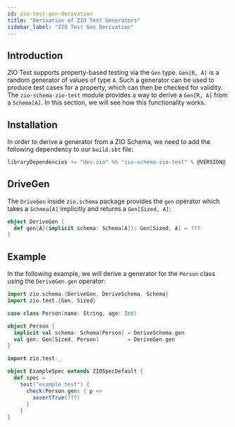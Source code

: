 ```yaml
---
id: zio-test-gen-derivation
title: "Derivation of ZIO Test Generators"
sidebar_label: "ZIO Test Gen Derivation"
---
```


## Introduction

ZIO Test supports property-based testing via the `Gen` type. `Gen[R, A]` is a random generator of values of type `A`. Such a generator can be used to produce test cases for a property, which can then be checked for validity. The `zio-schema-zio-test` module provides a way to derive a `Gen[R, A]` from a `Schema[A]`. In this section, we will see how this functionality works.

## Installation

In order to derive a generator from a ZIO Schema, we need to add the following dependency to our `build.sbt` file:

```scala
libraryDependencies += "dev.zio" %% "zio-schema-zio-test" % @VERSION@
```

## DriveGen

The `DriveGen` inside `zio.schema` package provides the `gen` operator which takes a `Schmea[A]` implicitly and returns a `Gen[Sized, A]`:

```scala
object DeriveGen {
  def gen[A](implicit schema: Schema[A]): Gen[Sized, A] = ???
}
```

## Example

In the following example, we will derive a generator for the `Person` class using the `DeriveGen.gen` operator:

```scala
import zio.schema.{DeriveGen, DeriveSchema, Schema}
import zio.test.{Gen, Sized}

case class Person(name: String, age: Int)

object Person {
  implicit val schema: Schema[Person] = DeriveSchema.gen
  val gen: Gen[Sized, Person]         = DeriveGen.gen
}

import zio.test._

object ExampleSpec extends ZIOSpecDefault {
  def spec =
    test("example test") {
      check(Person.gen) { p =>
        assertTrue(???)
      }
    }
}
```
